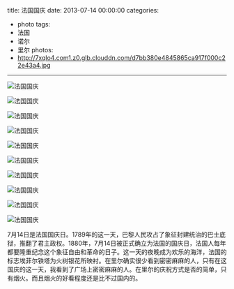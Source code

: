 title: 法国国庆
date: 2013-07-14 00:00:00
categories:
- photo
tags:
- 法国
- 诺尔
- 里尔
photos:
- http://7xqlo4.com1.z0.glb.clouddn.com/d7bb380e4845865ca917f000c22e43a4.jpg
---

![法国国庆](http://7xqlo4.com1.z0.glb.clouddn.com/6a221452750e98883631740f869dbd01.jpg)

![法国国庆](http://7xqlo4.com1.z0.glb.clouddn.com/6ff278103ec84f661707533a521a0848.JPG)

![法国国庆](http://7xqlo4.com1.z0.glb.clouddn.com/f13b87d0fe13d5e4f7d06743e79cd82c.jpg)

![法国国庆](http://7xqlo4.com1.z0.glb.clouddn.com/a79a5267a07ad1ef9e4c95a4db5b8550.jpg)

![法国国庆](http://7xqlo4.com1.z0.glb.clouddn.com/7413b3a63956976b32581fb659c288f9.jpg)

![法国国庆](http://7xqlo4.com1.z0.glb.clouddn.com/0b56841fc139385bc9628229f11422de.jpg)

![法国国庆](http://7xqlo4.com1.z0.glb.clouddn.com/72f7f03fed308e5da36cc1662de37c0a.jpg)

![法国国庆](http://7xqlo4.com1.z0.glb.clouddn.com/b4cbdd068165333ec795fdeffd6c2fdb.jpg)

![法国国庆](http://7xqlo4.com1.z0.glb.clouddn.com/3d96af22759ed5957300a3f7cf10f429.jpg)

![法国国庆](http://7xqlo4.com1.z0.glb.clouddn.com/8cca04e1aaf6b1125a17b3106845ad86.jpg)

7月14日是法国国庆日。1789年的这一天，巴黎人民攻占了象征封建统治的巴士底 狱，推翻了君主政权。1880年，7月14日被正式确立为法国的国庆日，法国人每年都要隆重纪念这个象征自由和革命的日子。这一天的夜晚成为欢乐的海洋，法国的标志埃菲尔铁塔为火树银花所映衬。在里尔确实很少看到密密麻麻的人，只有在这国庆的这一天，我看到了广场上密密麻麻的人。在里尔的庆祝方式是否的简单，只有烟火。而且烟火的好看程度还是比不过国内的。
